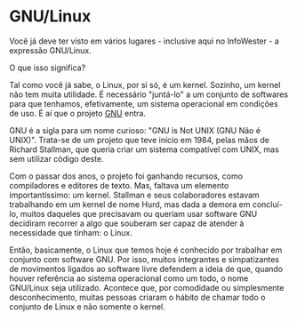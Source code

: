 <!--
layout: post
title: GNU/Linux
date: 2014-11-06T00:22:24.009Z
comments: true
published: true
keywords:
description:
categories:
-->
# GNU/Linux
Você já deve ter visto em vários lugares - inclusive aqui no InfoWester - a expressão GNU/Linux.

O que isso significa?

Tal como você já sabe, o Linux, por si só, é um kernel. Sozinho, um kernel não tem muita utilidade. É necessário "juntá-lo" a um conjunto de softwares para que tenhamos, efetivamente, um sistema operacional em condições de uso. É aí que o projeto [GNU](http://www.gnu.org/) entra.

GNU é a sigla para um nome curioso: "GNU is Not UNIX (GNU Não é UNIX)". Trata-se de um projeto que teve início em 1984, pelas mãos de Richard Stallman, que queria criar um sistema compatível com UNIX, mas sem utilizar código deste.

Com o passar dos anos, o projeto foi ganhando recursos, como compiladores e editores de texto. Mas, faltava um elemento importantíssimo: um kernel. Stallman e seus colaboradores estavam trabalhando em um kernel de nome Hurd, mas dada a demora em concluí-lo, muitos daqueles que precisavam ou queriam usar software GNU decidiram recorrer a algo que souberam ser capaz de atender à necessidade que tinham: o Linux.

Então, basicamente, o Linux que temos hoje é conhecido por trabalhar em conjunto com software GNU. Por isso, muitos integrantes e simpatizantes de movimentos ligados ao software livre defendem a ideia de que, quando houver referência ao sistema operacional como um todo, o nome GNU/Linux seja utilizado. Acontece que, por comodidade ou simplesmente desconhecimento, muitas pessoas criaram o hábito de chamar todo o conjunto de Linux e não somente o kernel.